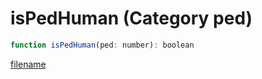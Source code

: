 # isPedHuman (Category ped)

```js
function isPedHuman(ped: number): boolean
```

[filename](isPedHuman_m.md ':include')